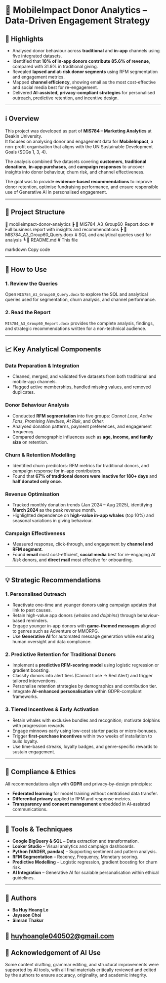 # 📱 MobileImpact Donor Analytics – Data-Driven Engagement Strategy  

## 🌟 Highlights  
- Analysed donor behaviour across **traditional** and **in-app** channels using five integrated datasets.  
- Identified that **10% of in-app donors contribute 85.6% of revenue**, compared with 31.9% in traditional giving.  
- Revealed **lapsed and at-risk donor segments** using RFM segmentation and engagement metrics.  
- Mapped **channel efficiency**, showing email as the most cost-effective and social media best for re-engagement.  
- Delivered **AI-assisted, privacy-compliant strategies** for personalised outreach, predictive retention, and incentive design.  

---

## ℹ️ Overview  
This project was developed as part of **MIS784 – Marketing Analytics** at Deakin University.  
It focuses on analysing donor and engagement data for **MobileImpact**, a non-profit organisation that aligns with the UN Sustainable Development Goals (SDGs 1, 3, 4).  

The analysis combined five datasets covering **customers**, **traditional donations**, **in-app purchases**, and **campaign responses** to uncover insights into donor behaviour, churn risk, and channel effectiveness.  

The goal was to provide **evidence-based recommendations** to improve donor retention, optimise fundraising performance, and ensure responsible use of Generative AI in personalised engagement.  

---

## 📂 Project Structure  
📁 mobileimpact-donor-analytics
┣ 📄 MIS784_A3_Group60_Report.docx # Full business report with insights and recommendations
┣ 📄 MIS784_A3_Group60_Query.docx # SQL and analytical queries used for analysis
┗ 📄 README.md # This file

markdown
Copy code

---

## 🚀 How to Use  

### 1. Review the Queries  
Open `MIS784_A3_Group60_Query.docx` to explore the SQL and analytical queries used for segmentation, churn analysis, and channel performance.  

### 2. Read the Report  
`MIS784_A3_Group60_Report.docx` provides the complete analysis, findings, and strategic recommendations written for a non-technical audience.  

---

## 📈 Key Analytical Components  

### **Data Preparation & Integration**  
- Cleaned, merged, and validated five datasets from both traditional and mobile-app channels.  
- Flagged active memberships, handled missing values, and removed duplicates.  

### **Donor Behaviour Analysis**  
- Conducted **RFM segmentation** into five groups: *Cannot Lose*, *Active Fans*, *Promising Newbies*, *At Risk*, and *Other*.  
- Analysed donation patterns, payment preferences, and engagement frequency.  
- Compared demographic influences such as **age, income, and family size** on retention.  

### **Churn & Retention Modelling**  
- Identified churn predictors: RFM metrics for traditional donors, and campaign response for in-app contributors.  
- Found that **67% of traditional donors were inactive for 180+ days** and **half donated only once**.  

### **Revenue Optimisation**  
- Tracked monthly donation trends (Jan 2024 – Aug 2025), identifying **March 2024** as the peak revenue month.  
- Highlighted dependence on **high-value in-app whales** (top 10%) and seasonal variations in giving behaviour.  

### **Campaign Effectiveness**  
- Measured response, click-through, and engagement by **channel and RFM segment**.  
- Found **email** most cost-efficient, **social media** best for re-engaging *At Risk* donors, and **direct mail** most effective for onboarding.  

---

## 💡 Strategic Recommendations  

### **1. Personalised Outreach**  
- Reactivate one-time and younger donors using campaign updates that link to past causes.  
- Retain high-value app donors (*whales* and *dolphins*) through behaviour-based reminders.  
- Engage younger in-app donors with **game-themed messages** aligned to genres such as Adventure or MMORPG.  
- Use **Generative AI** for automated message generation while ensuring human oversight and data compliance.  

### **2. Predictive Retention for Traditional Donors**  
- Implement a **predictive RFM-scoring model** using logistic regression or gradient boosting.  
- Classify donors into alert tiers (Cannot Lose → Red Alert) and trigger tailored interventions.  
- Personalise retention strategies by demographics and contribution tier.  
- Integrate **AI-enhanced personalisation** within GDPR-compliant frameworks.  

### **3. Tiered Incentives & Early Activation**  
- Retain whales with exclusive bundles and recognition; motivate dolphins with progression rewards.  
- Engage minnows early using low-cost starter packs or micro-bonuses.  
- Trigger **first-purchase incentives** within two weeks of installation to build loyalty.  
- Use time-based streaks, loyalty badges, and genre-specific rewards to sustain engagement.  

---

## 🧩 Compliance & Ethics  
All recommendations align with **GDPR** and privacy-by-design principles:  
- **Federated learning** for model training without centralised data transfer.  
- **Differential privacy** applied to RFM and response metrics.  
- **Transparency and consent management** embedded in AI-assisted communications.  

---

## 🧰 Tools & Techniques  
- **Google BigQuery & SQL** – Data extraction and transformation.  
- **Looker Studio** – Visual analytics and campaign dashboards.  
- **Python (VADER, pandas)** – Supporting sentiment and pattern analysis.  
- **RFM Segmentation** – Recency, Frequency, Monetary scoring.  
- **Predictive Modelling** – Logistic regression, gradient boosting for churn risk.  
- **AI Integration** – Generative AI for scalable personalisation within ethical guidelines.  

---

## 👤 Authors  
- **Ba Huy Hoang Le** 
- **Jayseon Choi** 
- **Simran Thakur** 

📧 huyhoangle040502@gmail.com  
---

## 📜 Acknowledgement of AI Use  
Some content drafting, grammar editing, and structural improvements were supported by AI tools, with all final materials critically reviewed and edited by the authors to ensure accuracy, originality, and academic integrity.  
